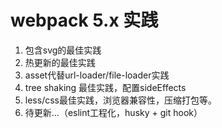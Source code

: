 # webpack 5.x 实践

1. 包含svg的最佳实践
2. 热更新的最佳实践
3. asset代替url-loader/file-loader实践
4. tree shaking 最佳实践，配置sideEffects
5. less/css最佳实践，浏览器兼容性，压缩打包等。
6. 待更新...（eslint工程化，husky + git hook）